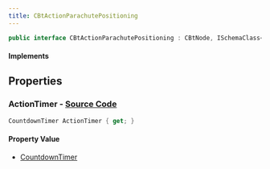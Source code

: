 ```yaml
---
title: CBtActionParachutePositioning
---
```


```csharp
public interface CBtActionParachutePositioning : CBtNode, ISchemaClass<CBtNode>, ISchemaClass<CBtActionParachutePositioning>, ISchemaField, ISchemaClass, INativeHandle
```

#### Implements

## Properties

### **ActionTimer** - [Source Code](https://github.com/swiftly-solution/swiftlys2/blob/main/managed/src/SwiftlyS2.Generated/Schemas/Interfaces/CBtActionParachutePositioning.cs#L16)

```csharp
CountdownTimer ActionTimer { get; }
```

#### Property Value

- [CountdownTimer](/docs/api/shared/schemadefinitions/countdowntimer)

